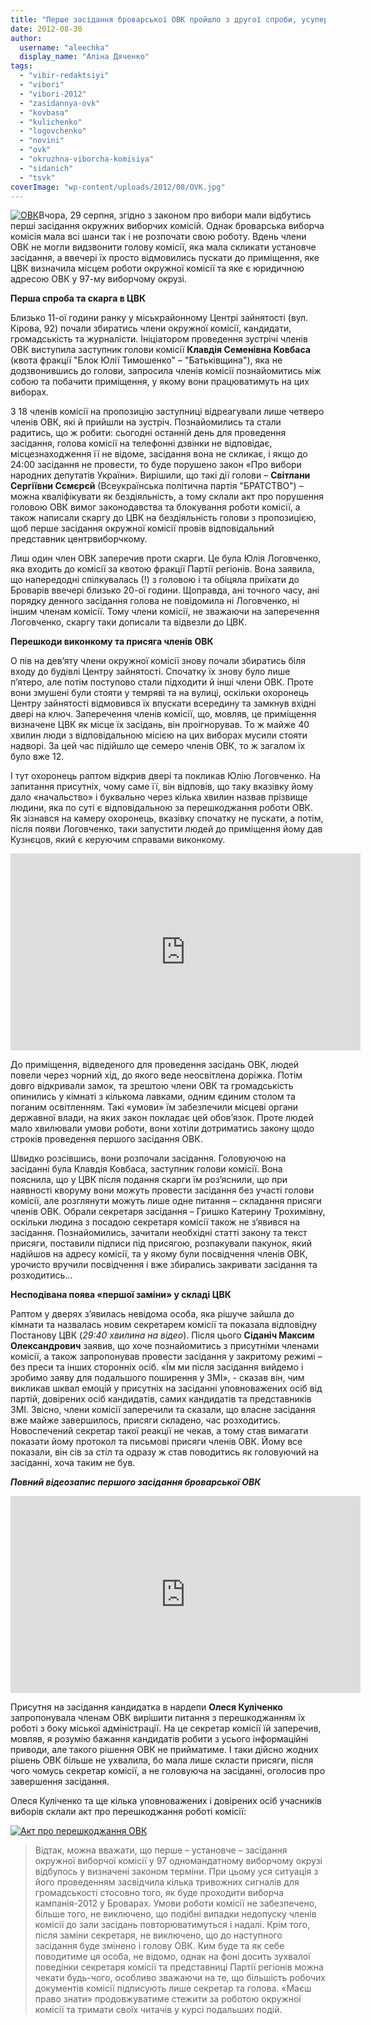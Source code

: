 ```yaml
---
title: "Перше засідання броварської ОВК пройшло з другої спроби, усупереч перешкодам влади та без голови"
date: 2012-08-30
author: 
  username: "aleechka"
  display_name: "Аліна Дяченко"
tags: 
  - "vibir-redaktsiyi"
  - "vibori"
  - "vibori-2012"
  - "zasidannya-ovk"
  - "kovbasa"
  - "kulichenko"
  - "logovchenko"
  - "novini"
  - "ovk"
  - "okruzhna-viborcha-komisiya"
  - "sidanich"
  - "tsvk"
coverImage: "wp-content/uploads/2012/08/OVK.jpg"
---
```


[![](https://mpz.brovary.org/wp-content/uploads/2012/08/OVK.jpg "ОВК")](https://mpz.brovary.org/wp-content/uploads/2012/08/OVK.jpg)Вчора, 29 серпня, згідно з законом про вибори мали відбутись перші засідання окружних виборчих комісій. Однак броварська виборча комісія мала всі шанси так і не розпочати свою роботу. Вдень члени ОВК не могли видзвонити голову комісії, яка мала скликати установче засідання, а ввечері їх просто відмовились пускати до приміщення, яке ЦВК визначила місцем роботи окружної комісії та яке є юридичною адресою ОВК у 97-му виборчому окрузі.

**Перша спроба та скарга в ЦВК**

Близько 11-ої години ранку у міськрайонному Центрі зайнятості (вул. Кірова, 92) почали збиратись члени окружної комісії, кандидати, громадськість та журналісти. Ініціатором проведення зустрічі членів ОВК виступила заступник голови комісії **Клавдія Семенівна Ковбаса** (квота фракції "Блок Юлії Тимошенко" – "Батьківщина"), яка не додзвонившись до голови, запросила членів комісії познайомитись між собою та побачити приміщення, у якому вони працюватимуть на цих виборах.

З 18 членів комісії на пропозицію заступниці відреагували лише четверо членів ОВК, які й прийшли на зустріч. Познайомились та стали радитись, що ж робити: сьогодні останній день для проведення засідання, голова комісії на телефонні дзвінки не відповідає, місцезнаходження її не відоме, засідання вона не скликає, і якщо до 24:00 засідання не провести, то буде порушено закон «Про вибори народних депутатів України». Вирішили, що такі дії голови – **Світлани Сергіївни Сємєрєй** (Всеукраїнська політична партія "БРАТСТВО") – можна кваліфікувати як бездіяльність, а тому склали акт про порушення головою ОВК вимог законодавства та блокування роботи комісії, а також написали скаргу до ЦВК на бездіяльність голови з пропозицією, щоб перше засідання окружної комісії провів відповідальний представник центрвиборчкому.

Лиш один член ОВК заперечив проти скарги. Це була Юлія Логовченко, яка входить до комісії за квотою фракції Партії регіонів. Вона заявила, що напередодні спілкувалась (!) з головою і та обіцяла приїхати до Броварів ввечері близько 20-ої години. Щоправда, ані точного часу, ані порядку денного засідання голова не повідомила ні Логовченко, ні іншим членам комісії. Тому члени комісії, не зважаючи на заперечення Логовченко, скаргу таки дописали та відвезли до ЦВК.

**Перешкоди виконкому та присяга членів ОВК**

О пів на дев’яту члени окружної комісії знову почали збиратись біля входу до будівлі Центру зайнятості. Спочатку їх знову було лише п’ятеро, але потім поступово стали підходити й інші члени ОВК. Проте вони змушені були стояти у темряві та на вулиці, оскільки охоронець Центру зайнятості відмовився їх впускати всередину та замкнув вхідні двері на ключ. Заперечення членів комісії, що, мовляв, це приміщення визначене ЦВК як місце їх засідань, він проігнорував. То ж майже 40 хвилин люди з відповідальною місією на цих виборах мусили стояти надворі. За цей час підійшло ще семеро членів ОВК, то ж загалом їх було вже 12.

І тут охоронець раптом відкрив двері та покликав Юлію Логовченко. На запитання присутніх, чому саме її, він відповів, що таку вказівку йому дало «начальство» і буквально через кілька хвилин назвав прізвище людини, яка по суті є відповідальною за перешкоджання роботи ОВК. Як зізнався на камеру охоронець, вказівку спочатку не пускати, а потім, після появи Логовченко, таки запустити людей до приміщення йому дав Кузнєцов, який є керуючим справами виконкому.

<iframe src="https://www.youtube.com/embed/6s44eP9y3MU" frameborder="0" width="560" height="315"></iframe>

До приміщення, відведеного для проведення засідань ОВК, людей повели через чорний хід, до якого веде неосвітлена доріжка. Потім довго відкривали замок, та зрештою члени ОВК та громадськість опинились у кімнаті з кількома лавками, одним єдиним столом та поганим освітленням. Такі «умови» їм забезпечили місцеві органи державної влади, на яких закон покладає цей обов’язок. Проте людей мало хвилювали умови роботи, вони хотіли дотриматись закону щодо строків проведення першого засідання ОВК.

Швидко розсівшись, вони розпочали засідання. Головуючою на засіданні була Клавдія Ковбаса, заступник голови комісії. Вона пояснила, що у ЦВК після подання скарги їм роз’яснили, що при наявності кворуму вони можуть провести засідання без участі голови комісії, але розглянути можуть лише одне питання – складання присяги членів ОВК. Обрали секретаря засідання – Гришко Катерину Трохимівну, оскільки людина з посадою секретаря комісії також не з’явився на засідання. Познайомились, зачитали необхідні статті закону та текст присяги, поставили підписи під присягою, розпакували пакунок, який надійшов на адресу комісії, та у якому були посвідчення членів ОВК, урочисто вручили посвідчення і вже збирались закривати засідання та розходитись…

**Несподівана поява «першої заміни» у складі ЦВК**

Раптом у дверях з’явилась невідома особа, яка рішуче зайшла до кімнати та назвалась новим секретарем комісії та показала відповідну Постанову ЦВК (_29:40 хвилина на відео_). Після цього **Сіданіч Максим Олександрович** заявив, що хоче познайомитись з присутніми членами комісії, а також запропонував провести засідання у закритому режимі – без преси та інших сторонніх осіб. «Їм ми після засідання вийдемо і зробимо заяву для подальшого поширення у ЗМІ», - сказав він, чим викликав шквал емоцій у присутніх на засіданні уповноважених осіб від партій, довірених осіб кандидатів, самих кандидатів та представників ЗМІ. Звісно, члени комісії заперечили та сказали, що власне засідання вже майже завершилось, присяги складено, час розходитись. Новоспечений секретар такої реакції не чекав, а тому став вимагати показати йому протокол та письмові присяги членів ОВК. Йому все показали, він сів за стіл та одразу ж став поводитись як головуючий на засіданні, хоча таким не був.

_**Повний відеозапис першого засідання броварської ОВК**_

<iframe src="https://www.youtube.com/embed/stngTXHlBxU" frameborder="0" width="560" height="315"></iframe>

Присутня на засідання кандидатка в нардепи **Олеся Куліченко** запропонувала членам ОВК вирішити питання з перешкоджанням їх роботі з боку міської адміністрації. На це секретар комісії їй заперечив, мовляв, я розумію бажання кандидатів робити з усього інформаційні приводи, але такого рішення ОВК не прийматиме. І таки дійсно жодних рішень ОВК більше не ухвалила, бо мала лише скласти присяги, після чого чомусь секретар комісії, а не головуюча на засіданні, оголосив про завершення засідання.

Олеся Куліченко та ще кілька уповноважених і довірених осіб учасників виборів склали акт про перешкоджання роботі комісії:

[![](https://mpz.brovary.org/wp-content/uploads/2012/08/Akt-pro-pereshkodzhannya-OVK.jpg "Акт про перешкоджання ОВК")](https://mpz.brovary.org/wp-content/uploads/2012/08/Akt-pro-pereshkodzhannya-OVK.jpg)

> Відтак, можна вважати, що перше – установче – засідання окружної виборчої комісії у 97 одномандатному виборчому окрузі відбулось у визначені законом терміни. При цьому уся ситуація з його проведенням засвідчила кілька тривожних сигналів для громадськості стосовно того, як буде проходити виборча кампанія-2012 у Броварах. Умови роботи комісії не забезпечено, більше того, не виключено, що подібні випадки недопуску членів комісії до зали засідань повторюватимуться і надалі. Крім того, після заміни секретаря, не виключено, що до наступного засідання буде змінено і голову ОВК. Ким буде та як себе поводитиме ця особа, не відомо, однак на фоні досить зухвалої поведінки секретаря комісії та представниці Партії регіонів можна чекати будь-чого, особливо зважаючи на те, що більшість робочих документів комісії підписують лише секретар та голова. «Маєш право знати» продовжуватиме стежити за роботою окружної комісії та тримати своїх читачів у курсі подальших подій.
